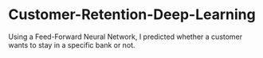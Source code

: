# Customer-Retention-Deep-Learning
Using a Feed-Forward Neural Network, I predicted whether a customer wants to stay in a specific bank or not.

